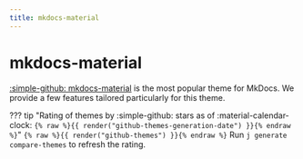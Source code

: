 ```yaml
---
title: mkdocs-material
---
```


# mkdocs-material

[:simple-github: mkdocs-material](https://github.com/squidfunk/mkdocs-material) is the most popular theme for MkDocs. We provide a few features tailored particularly for this theme.

??? tip "Rating of themes by :simple-github: stars as of :material-calendar-clock: `{% raw %}{{ render("github-themes-generation-date") }}{% endraw %}`"
    `{% raw %}{{ render("github-themes") }}{% endraw %}`
    Run `j generate compare-themes` to refresh the rating.
